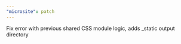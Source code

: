 ```yaml
---
"microsite": patch
---
```


Fix error with previous shared CSS module logic, adds \_static output directory
